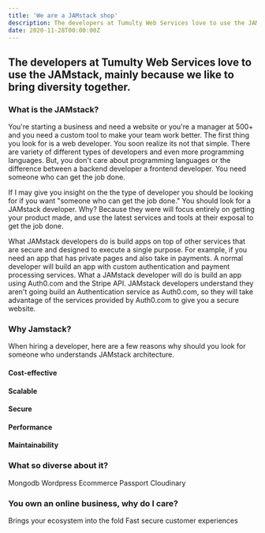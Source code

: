 ```yaml
---
title: 'We are a JAMstack shop'
description: The developers at Tumulty Web Services love to use the JAMstack.
date: 2020-11-28T00:00:00Z
---
```


## The developers at Tumulty Web Services love to use the JAMstack, mainly because we like to bring diversity together.

### What is the JAMstack?

You're starting a business and need a website or you're a manager at 500+ and you need a custom tool to make your team work better. The first thing you look for is a web developer. You soon realize its not that simple. There are variety of different types of developers and even more programming languages. But, you don't care about programming languages or the difference between a backend developer a frontend developer. You need someone who can get the job done. 

If I may give you insight on the the type of developer you should be looking for if you want "someone who can get the job done." You should look for a JAMstack developer. Why? Because they were will focus entirely on getting your product made, and use the latest services and tools at their exposal to get the job done. 

What JAMstack developers do is build apps on top of other services that are secure and designed to execute a single purpose. For example, if you need an app that has private pages and also take in payments. A normal developer will build an app with custom authentication and payment processing services. What a JAMstack developer will do is build an app using Auth0.com and the Stripe API. JAMstack developers understand they aren't going build an Authentication service as Auth0.com, so they will take advantage of the services provided by Auth0.com to give you a secure website. 

### Why Jamstack?

When hiring a developer, here are a few reasons why should you look for someone who understands JAMstack architecture.

#### Cost-effective

#### Scalable

#### Secure

#### Performance

#### Maintainability

### What so diverse about it?

Mongodb
Wordpress
Ecommerce
Passport
Cloudinary

### You own an online business, why do I care?

Brings your ecosystem into the fold
Fast secure customer experiences